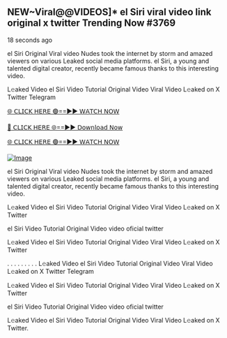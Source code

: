 ## NEW~Viral@@VIDEOS]* el Siri viral video link original x twitter Trending Now #3769

18 seconds ago

el Siri Original Viral video Nudes took the internet by storm and amazed viewers on various Leaked social media platforms. el Siri, a young and talented digital creator, recently became famous thanks to this interesting video.

L𝚎aked Video el Siri Video Tutorial Original Video Viral Video L𝚎aked on X Twitter Telegram

[🌐 𝖢𝖫𝖨𝖢𝖪 𝖧𝖤𝖱𝖤 🟢==►► 𝖶𝖠𝖳𝖢𝖧 𝖭𝖮𝖶](https://3-tanei-pinik.blogspot.com/2025/02/viral-video.html)

[🔴 𝖢𝖫𝖨𝖢𝖪 𝖧𝖤𝖱𝖤 🌐==►► 𝖣𝗈𝗐𝗇𝗅𝗈𝖺𝖽 𝖭𝗈𝗐](https://3-tanei-pinik.blogspot.com/2025/02/viral-video.html)

[🌐 𝖢𝖫𝖨𝖢𝖪 𝖧𝖤𝖱𝖤 🟢==►► 𝖶𝖠𝖳𝖢𝖧 𝖭𝖮𝖶](https://3-tanei-pinik.blogspot.com/2025/02/viral-video.html)

[![Image](https://github.com/user-attachments/assets/ff3b7bd4-415c-4ca3-a6c8-b1f096193c29)](https://3-tanei-pinik.blogspot.com/2025/02/viral-video.html)

el Siri Original Viral video Nudes took the internet by storm and amazed viewers on various Leaked social media platforms. el Siri, a young and talented digital creator, recently became famous thanks to this interesting video.

L𝚎aked Video el Siri Video Tutorial Original Video Viral Video L𝚎aked on X Twitter

el Siri Video Tutorial Original Video video oficial twitter

L𝚎aked Video el Siri Video Tutorial Original Video Viral Video L𝚎aked on X Twitter

. . . . . . . . . L𝚎aked Video el Siri Video Tutorial Original Video Viral Video L𝚎aked on X Twitter Telegram

L𝚎aked Video el Siri Video Tutorial Original Video Viral Video L𝚎aked on X Twitter

el Siri Video Tutorial Original Video video oficial twitter

L𝚎aked Video el Siri Video Tutorial Original Video Viral Video L𝚎aked on X Twitter.
